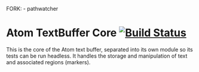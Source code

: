 FORK: - pathwatcher

# Atom TextBuffer Core [![Build Status](https://travis-ci.org/atom/text-buffer.svg?branch=master)](https://travis-ci.org/atom/text-buffer)

This is the core of the Atom text buffer, separated into its own module so its
tests can be run headless. It handles the storage and manipulation of text and
associated regions (markers).
